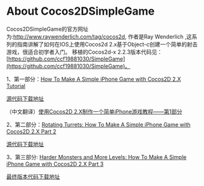 # About Cocos2DSimpleGame

Cocos2DSimpleGame的官方网址为:http://www.raywenderlich.com/tag/cocos2d, 作者是Ray Wenderlich ,这系列的指南讲解了如何在IOS上使用Cocos2d 2.x基于Object-c创建一个简单的射击游戏，很适合初学者入门。
移植的Cocos2d-x 2.2.3版本代码见：[https://github.com/ccf19881030/SimpleGame](https://github.com/ccf19881030/SimpleGame)。


1、第一部分：[How To Make A Simple iPhone Game with Cocos2D 2.X Tutorial](http://www.raywenderlich.com/25736/how-to-make-a-simple-iphone-game-with-cocos2d-2-x-tutorial)

[源代码下载地址](http://cdn5.raywenderlich.com/downloads/Cocos2DSimpleGame_v2.zip)

（中文翻译）[使用Cocos2D 2.X制作一个简单iPhone游戏教程——第1部分](http://www.cnblogs.com/liufan9/archive/2013/04/09/3007429.html)


2、第二部分：[Rotating Turrets: How To Make A Simple iPhone Game with Cocos2D 2.X Part 2](http://www.raywenderlich.com/25791/rotating-turrets-how-to-make-a-simple-iphone-game-with-cocos2d-2-x-part-2)

[源代码下载地址](http://cdn5.raywenderlich.com/downloads/Cocos2DSimpleGame2_v2.zip)

3、第三部分: [Harder Monsters and More Levels: How To Make A Simple iPhone Game with Cocos2D 2.X Part 3](http://www.raywenderlich.com/25806/harder-monsters-and-more-levels-how-to-make-a-simple-iphone-game-with-cocos2d-2-x-part-3)

[最终版本代码下载地址](http://cdn4.raywenderlich.com/downloads/Cocos2DSimpleGame3_v2.zip)
